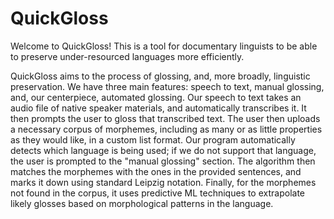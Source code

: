 # QuickGloss
Welcome to QuickGloss! This is a tool for documentary linguists to be able to preserve under-resourced languages more efficiently.

QuickGloss aims to the process of glossing, and, more broadly, linguistic preservation. We have three main features: speech to text, manual glossing, and, our centerpiece, automated glossing. Our speech to text takes an audio file of native speaker materials, and automatically transcribes it. It then prompts the user to gloss that transcribed text. The user then uploads a necessary corpus of morphemes, including as many or as little properties as they would like, in a custom list format. Our program automatically detects which language is being used; if we do not support that language, the user is prompted to the "manual glossing" section. The algorithm then matches the morphemes with the ones in the provided sentences, and marks it down using standard Leipzig notation. Finally, for the morphemes not found in the corpus, it uses predictive ML techniques to extrapolate likely glosses based on morphological patterns in the language.
